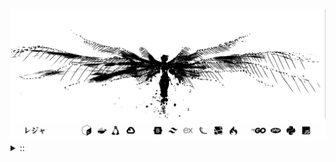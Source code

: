 <img src="./banner.png">
<details><summary> :: </summary>
<!--START_SECTION:waka-->

```
From: 09 August 2024 - To: 03 August 2025

Total Time: 1,674 hrs 48 mins

Python                     414 hrs 25 mins //////-------------------   22.87 %
PHP                        349 hrs 4 mins  /////--------------------   19.27 %
Markdown                   219 hrs 19 mins ///----------------------   12.11 %
Other                      137 hrs         //-----------------------   07.56 %
```

<!--END_SECTION:waka-->
</details>

